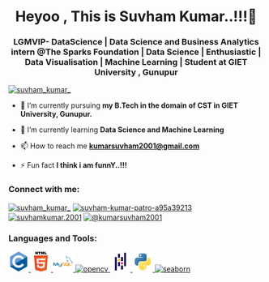 <h1 align="center">Heyoo , This is Suvham Kumar..!!!👋</h1>
<h3 align="center">LGMVIP- DataScience | Data Science and Business Analytics intern @The Sparks Foundation | Data Science | Enthusiastic | Data Visualisation | Machine Learning | Student at GIET University , Gunupur</h3>

<p align="left"> <a href="https://twitter.com/suvham_kumar_" target="blank"><img src="https://img.shields.io/twitter/follow/suvham_kumar_?logo=twitter&style=for-the-badge" alt="suvham_kumar_" /></a> </p>

- 🔭 I’m currently pursuing **my B.Tech in the domain of CST in GIET University, Gunupur.**

- 🌱 I’m currently learning **Data Science and Machine Learning**

- 📫 How to reach me **kumarsuvham2001@gmail.com**

- ⚡ Fun fact **I think i am funnY..!!!**

<h3 align="left">Connect with me:</h3>
<p align="left">
<a href="https://twitter.com/suvham_kumar_" target="blank"><img align="center" src="https://raw.githubusercontent.com/rahuldkjain/github-profile-readme-generator/master/src/images/icons/Social/twitter.svg" alt="suvham_kumar_" height="30" width="40" /></a>
<a href="https://linkedin.com/in/suvham-kumar-patro-a95a39213" target="blank"><img align="center" src="https://raw.githubusercontent.com/rahuldkjain/github-profile-readme-generator/master/src/images/icons/Social/linked-in-alt.svg" alt="suvham-kumar-patro-a95a39213" height="30" width="40" /></a>
<a href="https://fb.com/suvhamkumar.2001" target="blank"><img align="center" src="https://raw.githubusercontent.com/rahuldkjain/github-profile-readme-generator/master/src/images/icons/Social/facebook.svg" alt="suvhamkumar.2001" height="30" width="40" /></a>
<a href="https://www.hackerrank.com/kumarsuvham2001" target="blank"><img align="center" src="https://raw.githubusercontent.com/rahuldkjain/github-profile-readme-generator/master/src/images/icons/Social/hackerrank.svg" alt="@kumarsuvham2001" height="30" width="40" /></a>
</p>

<h3 align="left">Languages and Tools:</h3>
<p align="left"> <a href="https://www.cprogramming.com/" target="_blank" rel="noreferrer"> <img src="https://raw.githubusercontent.com/devicons/devicon/master/icons/c/c-original.svg" alt="c" width="40" height="40"/> </a> <a href="https://www.w3.org/html/" target="_blank" rel="noreferrer"> <img src="https://raw.githubusercontent.com/devicons/devicon/master/icons/html5/html5-original-wordmark.svg" alt="html5" width="40" height="40"/> </a> <a href="https://www.mysql.com/" target="_blank" rel="noreferrer"> <img src="https://raw.githubusercontent.com/devicons/devicon/master/icons/mysql/mysql-original-wordmark.svg" alt="mysql" width="40" height="40"/> </a> <a href="https://opencv.org/" target="_blank" rel="noreferrer"> <img src="https://www.vectorlogo.zone/logos/opencv/opencv-icon.svg" alt="opencv" width="40" height="40"/> </a> <a href="https://pandas.pydata.org/" target="_blank" rel="noreferrer"> <img src="https://raw.githubusercontent.com/devicons/devicon/2ae2a900d2f041da66e950e4d48052658d850630/icons/pandas/pandas-original.svg" alt="pandas" width="40" height="40"/> </a> <a href="https://www.python.org" target="_blank" rel="noreferrer"> <img src="https://raw.githubusercontent.com/devicons/devicon/master/icons/python/python-original.svg" alt="python" width="40" height="40"/> </a> <a href="https://seaborn.pydata.org/" target="_blank" rel="noreferrer"> <img src="https://seaborn.pydata.org/_images/logo-mark-lightbg.svg" alt="seaborn" width="40" height="40"/> </a> </p>

